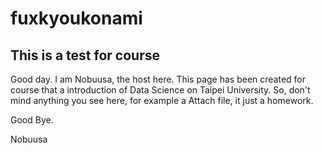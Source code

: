 # fuxkyoukonami
## This is a test for course
Good day. I am Nobuusa, the host here. This page has been created for course that a introduction of Data Science on Taipei University. So, don't mind anything you see here, for example a Attach file, it just a homework.

Good Bye.

Nobuusa
